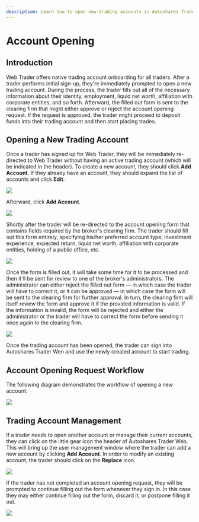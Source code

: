 ```yaml
---
description: Learn how to open new trading accounts in Autoshares Trader
---
```


# Account Opening

## Introduction

Web Trader offers native trading account onboarding for all traders. After a trader performs initial sign-up, they're immediately prompted to open a new trading account. During the process, the trader fills out all of the necessary information about their identity, employment, liquid net worth, affiliation with corporate entities, and so forth. Afterward, the filled out form is sent to the clearing firm that might either approve or reject the account opening request. If the request is approved, the trader might proceed to deposit funds into their trading account and then start placing trades.

## Opening a New Trading Account

Once a trader has signed up for Web Trader, they will be immediately re-directed to Web Trader without having an active trading account \(which will be indicated in the header\). To create a new account, they should click **Add Account**. If they already have an account, they should expand the list of accounts and click **Edit**.

![](../../../../.gitbook/assets/screenshot-2020-03-04-at-15.43.21.png)

Afterward, click **Add Account**.

![](../../../../.gitbook/assets/screenshot-2020-03-04-at-15.46.16.png)

Shortly after the trader will be re-directed to the account opening form that contains fields required by the broker's clearing firm. The trader should fill out this form entirely, specifying his/her preferred account type, investment experience, expected return, liquid net worth, affiliation with corporate entities, holding of a public office, etc.

![](../../../../.gitbook/assets/screenshot-2019-10-16-at-20.07.04.png)

Once the form is filled out, it will take some time for it to be processed and then it'll be sent for review to one of the broker's administrators. The administrator can either reject the filled out form — in which case the trader will have to correct it, or it can be approved — in which case the form will be sent to the clearing firm for further approval. In turn, the clearing firm will itself review the form and approve it if the provided information is valid. If the information is invalid, the form will be rejected and either the administrator or the trader will have to correct the form before sending it once again to the clearing firm.

![](../../../../.gitbook/assets/screenshot-2019-10-17-at-16.05.20.png)

Once the trading account has been opened, the trader can sign into Autoshares Trader Wen and use the newly created account to start trading.

## Account Opening Request Workflow

The following diagram demonstrates the workflow of opening a new account:

![](../../../../.gitbook/assets/screenshot-2019-10-17-at-17.27.01.png)

## Trading Account Management

If a trader needs to open another account or manage their current accounts, they can click on the little gear icon the header of Autoshares Trader Web. This will bring up the user management window where the trader can add a new account by clicking **Add Account**. In order to modify an existing account, the trader should click on the **Replace** icon.

![](../../../../.gitbook/assets/screenshot-2020-03-04-at-15.58.04.png)

If the trader has not completed an account opening request, they will be prompted to continue filling out the form whenever they sign in. In this case they may either continue filling out the form, discard it, or postpone filling it out.

![](../../../../.gitbook/assets/screenshot-2020-03-04-at-16.48.32.png)

